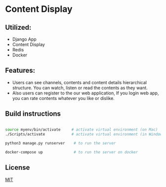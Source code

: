 # Content Display

## Utilized:

* Django App
* Content Display 
* Redis
* Docker

## Features:
* Users can see channels, contents and content details hierarchical structure. You can watch, listen or read the contents as they want.
* Also users can register to the our web application, If you login web app, you can rate contents whatever you like or dislike.

## Build instructions


```bash

source myenv/bin/activate     # activate virtual environment (on Mac)
./Scripts/activate            # activate virtual environment (in Windows)
 
python3 manage.py runserver    # to run the server

docker-compose up              # to run the server on docker

```


## License
[MIT](https://choosealicense.com/licenses/mit/)
